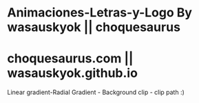 # Animaciones-Letras-y-Logo By wasauskyok || choquesaurus
# choquesaurus.com || wasauskyok.github.io
Linear gradient-Radial Gradient - Background clip - clip path :)

